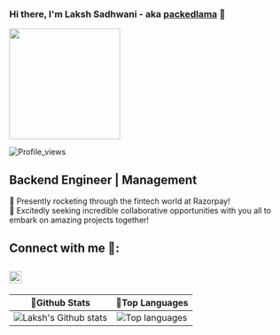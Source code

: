 ### Hi there, I'm Laksh Sadhwani - aka [packedlama][packedlama_website] 👋
<img src="https://media.giphy.com/media/du3J3cXyzhj75IOgvA/giphy.gif" width="200" height="200">

![Profile_views](https://komarev.com/ghpvc/?username=Laaaaksh&label=PROFILE+VIEWS&color=blueviolet)
## Backend Engineer | Management

🚀 Presently rocketing through the fintech world at Razorpay! <br />
🤝 Excitedly seeking incredible collaborative opportunities with you all to embark on amazing projects together!

## Connect with me 🎎:
[<img align="left" alt="Laksh | LinkedIn" width="22px" src="https://cdn.jsdelivr.net/npm/simple-icons@v3/icons/linkedin.svg" style="color: blue;"/>][linkedin]
<br />
---

🎇Github Stats             |  🎇Top Languages
:-------------------------:|:-------------------------:
![Laksh's Github stats](https://github-readme-stats.vercel.app/api?username=Laaaaksh&theme=tokyonight) | ![Top languages](https://github-readme-stats.vercel.app/api/top-langs/?username=Laaaaksh&layout=compact&theme=tokyonight)

</details>

[name]: https://iet.nitk.ac.in/
[packedlama_website]: https://github.com/packedlama
[linkedin]: https://www.linkedin.com/in/sadhwanilaksh/
